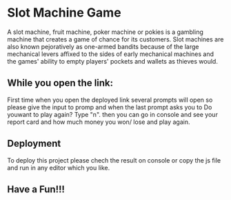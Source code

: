 # Slot Machine Game

A slot machine, fruit machine, poker machine or pokies is a gambling machine that creates a game of chance for its customers. Slot machines are also known pejoratively as one-armed bandits because of the large mechanical levers affixed to the sides of early mechanical machines and the games' ability to empty players' pockets and wallets as thieves would.

## While you open the link:
First time when you open the deployed link several prompts will open so please give the input to promp and when the 
last prompt asks you to Do youwant to play again? Type "n".
then you can go in console and see your report card and how much money you won/ lose and play again.
## Deployment

To deploy this project please chech the result on console or copy the js file and run in any editor which you like.  


## Have a Fun!!!
